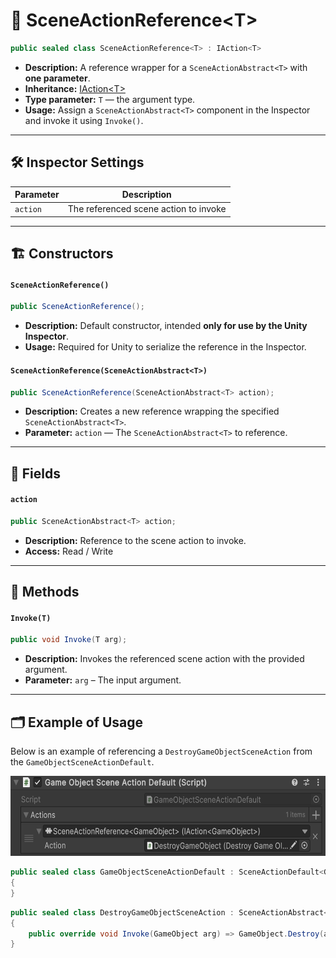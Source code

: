 # 🧩 SceneActionReference&lt;T&gt;

```csharp
public sealed class SceneActionReference<T> : IAction<T>
```

- **Description:** A reference wrapper for a <code>SceneActionAbstract&lt;T&gt;</code> with <b>one parameter</b>.
- **Inheritance:** [IAction&lt;T&gt;](IAction%601.md)
- **Type parameter:** `T` — the argument type.
- **Usage:** Assign a `SceneActionAbstract<T>` component in the Inspector and invoke it using `Invoke()`.

---

## 🛠 Inspector Settings

| Parameter | Description                           |
|-----------|---------------------------------------|
| `action`  | The referenced scene action to invoke |

---

## 🏗️ Constructors

#### `SceneActionReference()`

```csharp
public SceneActionReference();
```

- **Description:** Default constructor, intended **only for use by the Unity Inspector**.
- **Usage:** Required for Unity to serialize the reference in the Inspector.

#### `SceneActionReference(SceneActionAbstract<T>)`

```csharp
public SceneActionReference(SceneActionAbstract<T> action);
```

- **Description:** Creates a new reference wrapping the specified `SceneActionAbstract<T>`.
- **Parameter:** `action` — The `SceneActionAbstract<T>` to reference.

---

## 🧱 Fields

#### `action`

```csharp
public SceneActionAbstract<T> action;
```

- **Description:** Reference to the scene action to invoke.
- **Access:** Read / Write

---

## 🏹 Methods

#### `Invoke(T)`

```csharp
public void Invoke(T arg);
```

- **Description:** Invokes the referenced scene action with the provided argument.
- **Parameter:** `arg` – The input argument.

---

## 🗂 Example of Usage

Below is an example of referencing a `DestroyGameObjectSceneAction` from the `GameObjectSceneActionDefault`.

<img src="../../Images/GameObjectSceneReference.png" alt="SceneActionReference generic example" width="" height="128">

```csharp
public sealed class GameObjectSceneActionDefault : SceneActionDefault<GameObject>
{
}
```

```csharp
public sealed class DestroyGameObjectSceneAction : SceneActionAbstract<GameObject>
{
    public override void Invoke(GameObject arg) => GameObject.Destroy(arg);
}
```